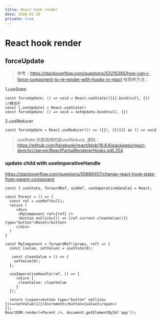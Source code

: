 ```yaml
---
title: React hook render
date: 2020-01-20
private: true
---
```

# React hook render

## forceUpdate
> 参考：https://stackoverflow.com/questions/53215285/how-can-i-force-component-to-re-render-with-hooks-in-react
有两种方法：

1.useState:

    const forceUpdate: () => void = React.useState()[1].bind(null, {}) 
    //相当于
    const [,setUpdate] = React.useState()
    const forceUpdate: () => void = setUpdate.bind(null, {}) 


2.useReducer

    const forceUpdate = React.useReducer(() => ({}), {})[1] as () => void

> useState 内部调用的是useReduce, 源码：https://github.com/facebook/react/blob/16.8.6/packages/react-dom/src/server/ReactPartialRendererHooks.js#L254

### update child with useImperativeHandle
https://stackoverflow.com/questions/55889357/change-react-hook-state-from-parent-component

    const { useState, forwardRef, useRef, useImperativeHandle} = React;

    const Parent = () => {
      const ref = useRef(null);
      return (
         <div>
          <MyComponent ref={ref} />
          <button onClick={() => {ref.current.cleanValue()}} type="button">Reset</button>
         </div>
      )
    }

    const MyComponent = forwardRef((props, ref) => {
      const [value, setValue] = useState(0);
    
       const cleanValue = () => {
        setValue(0);
      };

      useImperativeHandle(ref, () => {
         return {
          cleanValue: cleanValue
         }
      });

      return (<span><button type="button" onClick={()=>setValue(1)}>Increment</button>{value}</span>)
    });
    ReactDOM.render(<Parent />, document.getElementById('app'));
